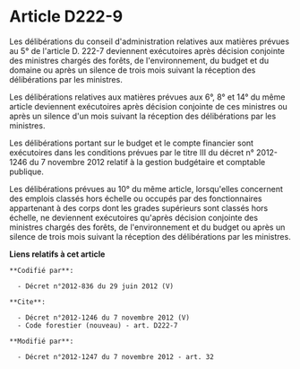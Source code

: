 # Article D222-9

Les délibérations du conseil d'administration relatives aux matières prévues au 5° de l'article D. 222-7 deviennent
exécutoires après décision conjointe des ministres chargés des forêts, de l'environnement, du budget et du domaine ou après
un silence de trois mois suivant la réception des délibérations par les ministres. 

Les délibérations relatives aux matières prévues aux 6°, 8° et 14° du même article deviennent exécutoires après décision
conjointe de ces ministres ou après un silence d'un mois suivant la réception des délibérations par les ministres. 

Les délibérations portant sur le budget et le compte financier sont exécutoires dans les conditions prévues par le titre III
du décret n° 2012-1246 du 7 novembre 2012 relatif à la gestion budgétaire et comptable publique. 

Les délibérations prévues au 10° du même article, lorsqu'elles concernent des emplois classés hors échelle ou occupés par des
fonctionnaires appartenant à des corps dont les grades supérieurs sont classés hors échelle, ne deviennent exécutoires
qu'après décision conjointe des ministres chargés des forêts, de l'environnement et du budget ou après un silence de trois
mois suivant la réception des délibérations par les ministres.

**Liens relatifs à cet article**

	**Codifié par**:

	  - Décret n°2012-836 du 29 juin 2012 (V)

	**Cite**:

	  - Décret n°2012-1246 du 7 novembre 2012 (V)
	  - Code forestier (nouveau) - art. D222-7

	**Modifié par**:

	  - Décret n°2012-1247 du 7 novembre 2012 - art. 32

